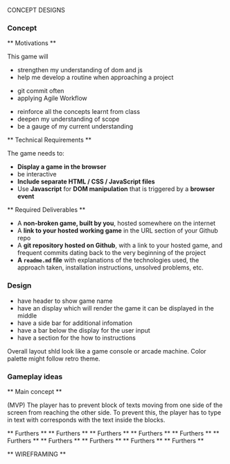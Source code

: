 CONCEPT DESIGNS

### Concept

** Motivations **

This game will
*	strengthen my understanding of dom and js
*	help me develop a routine when approaching a project
- git commit often
- applying Agile Workflow
*	reinforce all the concepts learnt from class
*	deepen my understanding of scope
*	be a gauge of my current understanding

** Technical Requirements **

The game needs to:
* **Display a game in the browser**
* be interactive
* **Include separate HTML / CSS / JavaScript files**
* Use **Javascript** for **DOM manipulation** that is triggered by a **browser event**

** Required Deliverables **

* A **non-broken game, built by you**, hosted somewhere on the internet
* A **link to your hosted working game** in the URL section of your Github repo
* A **git repository hosted on Github**, with a link to your hosted game, and frequent commits dating back to the very beginning of the project
* **A ``readme.md`` file** with explanations of the technologies used, the approach taken, installation instructions, unsolved problems, etc.

### Design
- have header to show game name
- have an display which will render the game it can be displayed in the middle
- have a side bar for additional infomation
- have a bar below the display for the user input
- have a section for the how to instructions

Overall layout shld look like a game console or arcade machine. Color palette might follow retro theme.

### Gameplay ideas

** Main concept **

(MVP)
The player has to prevent block of texts moving from one side of the screen from reaching the other side. To prevent this, the player has to type in text with corresponds with the text inside the blocks.

** Furthers **
** Furthers **
** Furthers **
** Furthers **
** Furthers **
** Furthers **
** Furthers **
** Furthers **
** Furthers **
** Furthers **

** WIREFRAMING **